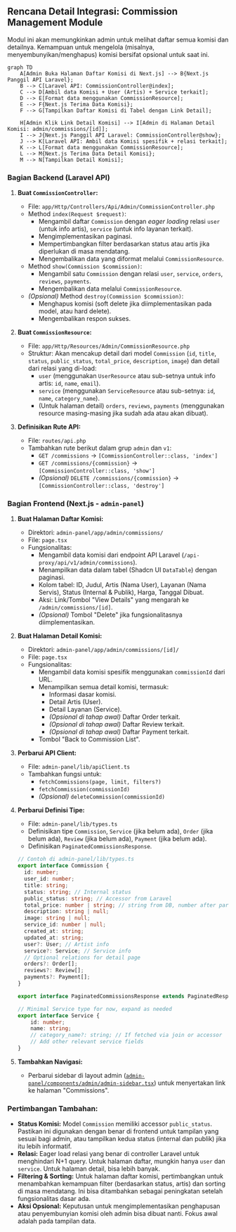 ## Rencana Detail Integrasi: Commission Management Module

Modul ini akan memungkinkan admin untuk melihat daftar semua komisi dan detailnya. Kemampuan untuk mengelola (misalnya, menyembunyikan/menghapus) komisi bersifat opsional untuk saat ini.

```mermaid
graph TD
    A[Admin Buka Halaman Daftar Komisi di Next.js] --> B{Next.js Panggil API Laravel};
    B --> C[Laravel API: CommissionController@index];
    C --> D[Ambil data Komisi + User (Artis) + Service terkait];
    D --> E[Format data menggunakan CommissionResource];
    E --> F{Next.js Terima Data Komisi};
    F --> G[Tampilkan Daftar Komisi di Tabel dengan Link Detail];

    H[Admin Klik Link Detail Komisi] --> I[Admin di Halaman Detail Komisi: admin/commissions/[id]];
    I --> J{Next.js Panggil API Laravel: CommissionController@show};
    J --> K[Laravel API: Ambil data Komisi spesifik + relasi terkait];
    K --> L[Format data menggunakan CommissionResource];
    L --> M{Next.js Terima Data Detail Komisi};
    M --> N[Tampilkan Detail Komisi];
```

### Bagian Backend (Laravel API)

1.  **Buat `CommissionController`:**
    *   File: `app/Http/Controllers/Api/Admin/CommissionController.php`
    *   Method `index(Request $request)`:
        *   Mengambil daftar `Commission` dengan *eager loading* relasi `user` (untuk info artis), `service` (untuk info layanan terkait).
        *   Mengimplementasikan paginasi.
        *   Mempertimbangkan filter berdasarkan status atau artis jika diperlukan di masa mendatang.
        *   Mengembalikan data yang diformat melalui `CommissionResource`.
    *   Method `show(Commission $commission)`:
        *   Mengambil satu `Commission` dengan relasi `user`, `service`, `orders`, `reviews`, `payments`.
        *   Mengembalikan data melalui `CommissionResource`.
    *   *(Opsional)* Method `destroy(Commission $commission)`:
        *   Menghapus komisi (soft delete jika diimplementasikan pada model, atau hard delete).
        *   Mengembalikan respon sukses.

2.  **Buat `CommissionResource`:**
    *   File: `app/Http/Resources/Admin/CommissionResource.php`
    *   Struktur: Akan mencakup detail dari model `Commission` (`id`, `title`, `status`, `public_status`, `total_price`, `description`, `image`) dan detail dari relasi yang di-load:
        *   `user` (menggunakan `UserResource` atau sub-setnya untuk info artis: `id`, `name`, `email`).
        *   `service` (menggunakan `ServiceResource` atau sub-setnya: `id`, `name`, `category_name`).
        *   (Untuk halaman detail) `orders`, `reviews`, `payments` (menggunakan resource masing-masing jika sudah ada atau akan dibuat).

3.  **Definisikan Rute API:**
    *   File: `routes/api.php`
    *   Tambahkan rute berikut dalam grup `admin` dan `v1`:
        *   `GET /commissions` -> `[CommissionController::class, 'index']`
        *   `GET /commissions/{commission}` -> `[CommissionController::class, 'show']`
        *   *(Opsional)* `DELETE /commissions/{commission}` -> `[CommissionController::class, 'destroy']`

### Bagian Frontend (Next.js - `admin-panel`)

1.  **Buat Halaman Daftar Komisi:**
    *   Direktori: `admin-panel/app/admin/commissions/`
    *   File: `page.tsx`
    *   Fungsionalitas:
        *   Mengambil data komisi dari endpoint API Laravel (`/api-proxy/api/v1/admin/commissions`).
        *   Menampilkan data dalam tabel (Shadcn UI `DataTable`) dengan paginasi.
        *   Kolom tabel: ID, Judul, Artis (Nama User), Layanan (Nama Servis), Status (Internal & Publik), Harga, Tanggal Dibuat.
        *   Aksi: Link/Tombol "View Details" yang mengarah ke `/admin/commissions/[id]`.
        *   *(Opsional)* Tombol "Delete" jika fungsionalitasnya diimplementasikan.

2.  **Buat Halaman Detail Komisi:**
    *   Direktori: `admin-panel/app/admin/commissions/[id]/`
    *   File: `page.tsx`
    *   Fungsionalitas:
        *   Mengambil data komisi spesifik menggunakan `commissionId` dari URL.
        *   Menampilkan semua detail komisi, termasuk:
            *   Informasi dasar komisi.
            *   Detail Artis (User).
            *   Detail Layanan (Service).
            *   *(Opsional di tahap awal)* Daftar Order terkait.
            *   *(Opsional di tahap awal)* Daftar Review terkait.
            *   *(Opsional di tahap awal)* Daftar Payment terkait.
        *   Tombol "Back to Commission List".

3.  **Perbarui API Client:**
    *   File: `admin-panel/lib/apiClient.ts`
    *   Tambahkan fungsi untuk:
        *   `fetchCommissions(page, limit, filters?)`
        *   `fetchCommission(commissionId)`
        *   *(Opsional)* `deleteCommission(commissionId)`

4.  **Perbarui Definisi Tipe:**
    *   File: `admin-panel/lib/types.ts`
    *   Definisikan tipe `Commission`, `Service` (jika belum ada), `Order` (jika belum ada), `Review` (jika belum ada), `Payment` (jika belum ada).
    *   Definisikan `PaginatedCommissionsResponse`.
    ```typescript
    // Contoh di admin-panel/lib/types.ts
    export interface Commission {
      id: number;
      user_id: number;
      title: string;
      status: string; // Internal status
      public_status: string; // Accessor from Laravel
      total_price: number | string; // string from DB, number after parse
      description: string | null;
      image: string | null;
      service_id: number | null;
      created_at: string;
      updated_at: string;
      user?: User; // Artist info
      service?: Service; // Service info
      // Optional relations for detail page
      orders?: Order[];
      reviews?: Review[];
      payments?: Payment[];
    }

    export interface PaginatedCommissionsResponse extends PaginatedResponse<Commission> {}

    // Minimal Service type for now, expand as needed
    export interface Service {
        id: number;
        name: string;
        // category_name?: string; // If fetched via join or accessor
        // Add other relevant service fields
    }
    ```

5.  **Tambahkan Navigasi:**
    *   Perbarui sidebar di layout admin ([`admin-panel/components/admin/admin-sidebar.tsx`](admin-panel/components/admin/admin-sidebar.tsx:1)) untuk menyertakan link ke halaman "Commissions".

### Pertimbangan Tambahan:

*   **Status Komisi:** Model `Commission` memiliki accessor `public_status`. Pastikan ini digunakan dengan benar di frontend untuk tampilan yang sesuai bagi admin, atau tampilkan kedua status (internal dan publik) jika itu lebih informatif.
*   **Relasi:** Eager load relasi yang benar di controller Laravel untuk menghindari N+1 query. Untuk halaman daftar, mungkin hanya `user` dan `service`. Untuk halaman detail, bisa lebih banyak.
*   **Filtering & Sorting:** Untuk halaman daftar komisi, pertimbangkan untuk menambahkan kemampuan filter (berdasarkan status, artis) dan sorting di masa mendatang. Ini bisa ditambahkan sebagai peningkatan setelah fungsionalitas dasar ada.
*   **Aksi Opsional:** Keputusan untuk mengimplementasikan penghapusan atau penyembunyian komisi oleh admin bisa dibuat nanti. Fokus awal adalah pada tampilan data.